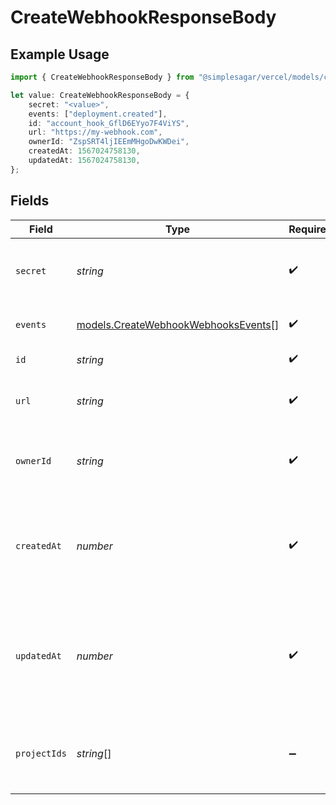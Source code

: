 # CreateWebhookResponseBody

## Example Usage

```typescript
import { CreateWebhookResponseBody } from "@simplesagar/vercel/models/createwebhookop.js";

let value: CreateWebhookResponseBody = {
    secret: "<value>",
    events: ["deployment.created"],
    id: "account_hook_GflD6EYyo7F4ViYS",
    url: "https://my-webhook.com",
    ownerId: "ZspSRT4ljIEEmMHgoDwKWDei",
    createdAt: 1567024758130,
    updatedAt: 1567024758130,
};
```

## Fields

| Field                                                                            | Type                                                                             | Required                                                                         | Description                                                                      | Example                                                                          |
| -------------------------------------------------------------------------------- | -------------------------------------------------------------------------------- | -------------------------------------------------------------------------------- | -------------------------------------------------------------------------------- | -------------------------------------------------------------------------------- |
| `secret`                                                                         | *string*                                                                         | :heavy_check_mark:                                                               | The webhook secret used to sign the payload                                      |                                                                                  |
| `events`                                                                         | [models.CreateWebhookWebhooksEvents](../models/createwebhookwebhooksevents.md)[] | :heavy_check_mark:                                                               | The webhooks events                                                              | deployment.created                                                               |
| `id`                                                                             | *string*                                                                         | :heavy_check_mark:                                                               | The webhook id                                                                   | account_hook_GflD6EYyo7F4ViYS                                                    |
| `url`                                                                            | *string*                                                                         | :heavy_check_mark:                                                               | A string with the URL of the webhook                                             | https://my-webhook.com                                                           |
| `ownerId`                                                                        | *string*                                                                         | :heavy_check_mark:                                                               | The unique ID of the team the webhook belongs to                                 | ZspSRT4ljIEEmMHgoDwKWDei                                                         |
| `createdAt`                                                                      | *number*                                                                         | :heavy_check_mark:                                                               | A number containing the date when the webhook was created in in milliseconds     | 1567024758130                                                                    |
| `updatedAt`                                                                      | *number*                                                                         | :heavy_check_mark:                                                               | A number containing the date when the webhook was updated in in milliseconds     | 1567024758130                                                                    |
| `projectIds`                                                                     | *string*[]                                                                       | :heavy_minus_sign:                                                               | The ID of the projects the webhook is associated with                            | [<br/>"prj_12HKQaOmR5t5Uy6vdcQsNIiZgHGB"<br/>]                                   |